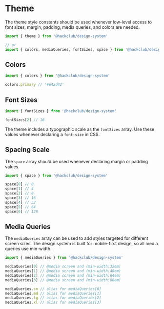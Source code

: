 # Theme

The theme style constants should be used whenever low-level access to font
sizes, margin, padding, media queries, and colors are needed.

```js
import { theme } from '@hackclub/design-system'

// or
import { colors, mediaQueries, fontSizes, space } from '@hackclub/design-system'
```

## Colors

```js
import { colors } from '@hackclub/design-system'

colors.primary // '#e42d42'
```

## Font Sizes

```js
import { fontSizes } from '@hackclub/design-system'

fontSizes[2] // 16
```

The theme includes a typographic scale as the `fontSizes` array.
Use these values whenever declaring a `font-size` in CSS.

## Spacing Scale

The `space` array should be used whenever declaring margin or padding values.

```js
import { space } from '@hackclub/design-system'

space[0] // 0
space[1] // 4
space[2] // 8
space[3] // 16
space[4] // 32
space[5] // 64
space[6] // 128
```

## Media Queries

The `mediaQueries` array can be used to add styles targeted for different
screen sizes. The design system is built for mobile-first design, so all media
queries use min-width.

```js
import { mediaQueries } from '@hackclub/design-system'

mediaQueries[0] // @media screen and (min-width:32em)
mediaQueries[1] // @media screen and (min-width:48em)
mediaQueries[2] // @media screen and (min-width:64em)
mediaQueries[3] // @media screen and (min-width:80em)

mediaQueries.sm // alias for mediaQueries[0]
mediaQueries.md // alias for mediaQueries[1]
mediaQueries.lg // alias for mediaQueries[2]
mediaQueries.xl // alias for mediaQueries[3]
```
